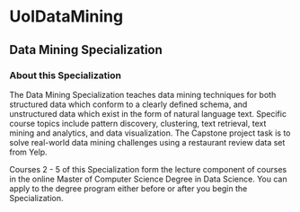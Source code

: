 # UoIDataMining
## Data Mining Specialization
### About this Specialization


The Data Mining Specialization teaches data mining techniques for both structured data which conform to a clearly defined schema, and unstructured data which exist in the form of natural language text. Specific course topics include pattern discovery, clustering, text retrieval, text mining and analytics, and data visualization. The Capstone project task is to solve real-world data mining challenges using a restaurant review data set from Yelp.

Courses 2 - 5 of this Specialization form the lecture component of courses in the online Master of Computer Science Degree in Data Science. You can apply to the degree program either before or after you begin the Specialization.
